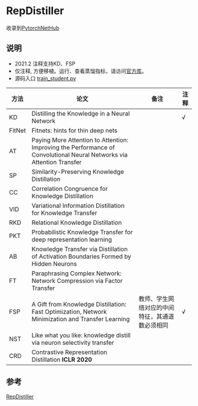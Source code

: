 # RepDistiller

收录到[PytorchNetHub](https://github.com/bobo0810/PytorchNetHub)

## 说明

- 2021.2  注释支持KD、FSP
- 仅注释, 方便移植。运行、查看蒸馏指标，请访问[官方库](https://github.com/HobbitLong/RepDistiller)。
- 源码入口 [train_student.py](train_student.py)

| 方法   | 论文                                                         | 备注                                           | 注释 |
| ------ | ------------------------------------------------------------ | ---------------------------------------------- | ---- |
| KD     | Distilling the Knowledge in a Neural Network                 |                                                | √    |
| FitNet | Fitnets: hints for thin deep nets                            |                                                |      |
| AT     | Paying More Attention to Attention: Improving the Performance of Convolutional Neural Networks via Attention Transfer |                                                |      |
| SP     | Similarity-Preserving Knowledge Distillation                 |                                                |      |
| CC     | Correlation Congruence for Knowledge Distillation            |                                                |      |
| VID    | Variational Information Distillation for Knowledge Transfer  |                                                |      |
| RKD    | Relational Knowledge Distillation                            |                                                |      |
| PKT    | Probabilistic Knowledge Transfer for deep representation learning |                                                |      |
| AB     | Knowledge Transfer via Distillation of Activation Boundaries Formed by Hidden Neurons |                                                |      |
| FT     | Paraphrasing Complex Network: Network Compression via Factor Transfer |                                                |      |
| FSP    | A Gift from Knowledge Distillation: Fast Optimization, Network Minimization and Transfer Learning | 教师、学生网络对应的中间特征，其通道数必须相同 | √    |
| NST    | Like what you like: knowledge distill via neuron selectivity transfer |                                                |      |
| CRD    | Contrastive Representation Distillation **ICLR 2020**        |                                                |      |

## 参考

[RepDistiller](https://github.com/HobbitLong/RepDistiller)
